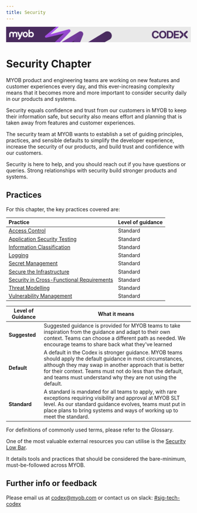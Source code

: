 ```yaml
---
title: Security 
---
```

<!-- confluence-page-id: 9293956046 -->
![](../assets/BANNER.png)

# Security Chapter

MYOB product and engineering teams are working on new features and customer experiences every day, and this ever-increasing complexity means that it becomes more and more important to consider security daily in our products and systems.

Security equals confidence and trust from our customers in MYOB to keep their information safe, but security also means effort and planning that is taken away from features and customer experiences.

The security team at MYOB wants to establish a set of guiding principles, practices, and sensible defaults to simplify the developer experience, increase the security of our products, and build trust and confidence with our customers.

Security is here to help, and you should reach out if you have questions or queries. Strong relationships with security build stronger products and systems.

## Practices

For this chapter, the key practices covered are:

| Practice | Level of guidance |
| :--- |  :--- |
|[Access Control](./access-control.md)|Standard|
|[Application Security Testing](./application-security-testing.md) |Standard|
|[Information Classification](./information-classification.md)|Standard|
|[Logging](./logging.md)|Standard|
|[Secret Management](./secret-management.md)|Standard|
|[Secure the Infrastructure](./secure-the-infrastructure.md)|Standard|
|[Security in Cross-Functional Requirements](./security-in-cross-functional-requirements.md)|Standard|
|[Threat Modelling](./threat-modelling.md)|Standard|
|[Vulnerability Management](./vulnerability-management.md)|Standard|

|Level of Guidance|What it means|
|---|---|
|**Suggested**|Suggested guidance is provided for MYOB teams to take inspiration from the guidance and adapt to their own context. Teams can choose a different path as needed. We encourage teams to share back what they've learned|
|**Default**|A default in the Codex is stronger guidance. MYOB teams should apply the default guidance in most circumstances, although they may swap in another approach that is better for their context. Teams must not do less than the default, and teams must understand why they are not using the default.|
|**Standard**|A standard is mandated for all teams to apply, with rare exceptions requiring visibility and approval at MYOB SLT level. As our standard guidance evolves, teams must put in place plans to bring systems and ways of working up to meet the standard.|

For definitions of commonly used terms, please refer to the Glossary.

One of the most valuable external resources you can utilise is the [Security Low Bar](https://myobconfluence.atlassian.net/wiki/spaces/security/pages/8903622866/Low+Bar+Security+Requirements).

It details tools and practices that should be considered the bare-minimum, must-be-followed across MYOB.

## Further info or feedback

Please email us at <codex@myob.com> or contact us on slack: [#sig-tech-codex](https://myob.slack.com/archives/C02N8ADPGUX)

